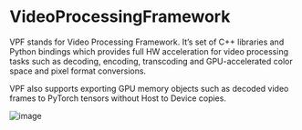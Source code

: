 # VideoProcessingFramework

VPF stands for Video Processing Framework. It’s set of C++ libraries and Python bindings which provides full HW acceleration for video processing tasks such as decoding, encoding, transcoding and GPU-accelerated color space and pixel format conversions.

VPF also supports exporting GPU memory objects such as decoded video frames to PyTorch tensors without Host to Device copies.

![image](https://user-images.githubusercontent.com/4443533/114979113-e3ee0800-9ebc-11eb-8142-853a6e9978f8.png)
